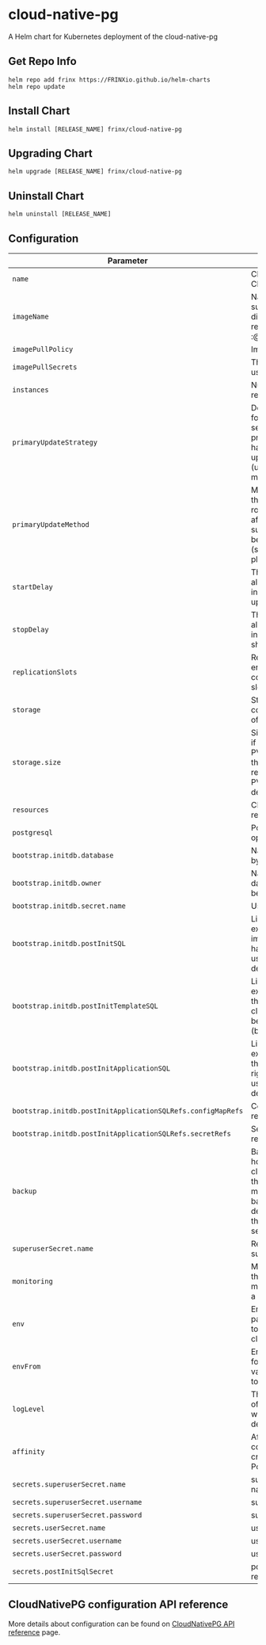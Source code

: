 # cloud-native-pg

A Helm chart for Kubernetes deployment of the cloud-native-pg

## Get Repo Info

```console
helm repo add frinx https://FRINXio.github.io/helm-charts
helm repo update
```

## Install Chart

```console
helm install [RELEASE_NAME] frinx/cloud-native-pg
```

## Upgrading Chart

```console
helm upgrade [RELEASE_NAME] frinx/cloud-native-pg
```

## Uninstall Chart

```console
helm uninstall [RELEASE_NAME]
```

## Configuration

| Parameter                | Description             | Default        |
| ------------------------ | ----------------------- | -------------- |
| `name` | Cluster name. If not defined, Chart name is used. | `null` |
| `imageName` | Name of the container image, supporting both tags (<image>:<tag>) and digests for deterministic and repeatable deployments (<image>:<tag>@sha256:<digestValue>) | `"ghcr.io/cloudnative-pg/postgresql:12.10@sha256:3cd378bf6b4e6bdc495cf478ca893a3490ecdab5332a614d99d2adb41b1e63ce"` |
| `imagePullPolicy` | Image pull policy | `"IfNotPresent"` |
| `imagePullSecrets` | The list of pull secrets to be used to pull the images | `[]` |
| `instances` | Number of instances required in the cluster | `2` |
| `primaryUpdateStrategy` | Deployment strategy to follow to upgrade the primary server during a rolling update procedure, after all replicas have been successfully updated: it can be automated (unsupervised - default) or manual (supervised) | `"unsupervised"` |
| `primaryUpdateMethod` | Method to follow to upgrade the primary server during a rolling update procedure, after all replicas have been successfully updated: it can be with a switchover (switchover - default) or in-place (restart) | `"switchover"` |
| `startDelay` | The time in seconds that is allowed for a PostgreSQL instance to successfully start up (default 30) | `30` |
| `stopDelay` | The time in seconds that is allowed for a PostgreSQL instance to gracefully shutdown (default 30) | `30` |
| `replicationSlots` | ReplicationSlotsConfiguration encapsulates the configuration of replication slots | `{}` |
| `storage` | StorageConfiguration is the configuration of the storage of the PostgreSQL instances | `{"size": "1Gi"}` |
| `storage.size` | Size of the storage. Required if not already specified in the PVC template. Changes to this field are automatically reapplied to the created PVCs. Size cannot be decreased. | `"1Gi"` |
| `resources` | CPU/Memory resource requests/limits | `{}` |
| `postgresql` | PostgreSQL configuration options (postgresql.conf) | `{}` |
| `bootstrap.initdb.database` | Name of the database used by the application | `"frinx"` |
| `bootstrap.initdb.owner` | Name of the owner of the database in the instance to be used by applications | `"frinx"` |
| `bootstrap.initdb.secret.name` | User secret reference name | `"frinx-user"` |
| `bootstrap.initdb.postInitSQL` | List of SQL queries to be executed as a superuser immediately after the cluster has been created - to be used with extreme care (by default empty) | `{}` |
| `bootstrap.initdb.postInitTemplateSQL` | List of SQL queries to be executed as a superuser in the template1 after the cluster has been created - to be used with extreme care (by default empty) | `{}` |
| `bootstrap.initdb.postInitApplicationSQL` | List of SQL queries to be executed as a superuser in the application database right after is created - to be used with extreme care (by default empty) | `{}` |
| `bootstrap.initdb.postInitApplicationSQLRefs.configMapRefs` | ConfigMapRefs holds a list of references to ConfigMaps | `{}` |
| `bootstrap.initdb.postInitApplicationSQLRefs.secretRefs` | SecretRefs holds a list of references to Secrets | `{}` |
| `backup` | BackupConfiguration defines how the backup of the cluster are taken. Currently the only supported backup method is barmanObjectStore. For details and examples refer to the Backup and Recovery section of the documentation | `{}` |
| `superuserSecret.name` | Reference name to secret for superuser | `"frinx-superuser"` |
| `monitoring` | MonitoringConfiguration is the type containing all the monitoring configuration for a certain cluster | `{}` |
| `env` | Env follows the Env format to pass environment variables to the pods created in the cluster | `{}` |
| `envFrom` | EnvFrom follows the EnvFrom format to pass environment variables sources to the pods to be used by Env | `{}` |
| `logLevel` | The instances' log level, one of the following values: error, warning, info (default), debug, trace | `"info"` |
| `affinity` | AffinityConfiguration contains the info we need to create the affinity rules for Pods | `{}` |
| `secrets.superuserSecret.name` | superuser secret reference name | `"frinx-superuser"` |
| `secrets.superuserSecret.username` | superuser username | `"postgres"` |
| `secrets.superuserSecret.password` | superuser password | `"postgres"` |
| `secrets.userSecret.name` | user secret reference name | `"frinx-user"` |
| `secrets.userSecret.username` | user username | `"frinx"` |
| `secrets.userSecret.password` | user password | `"postgres"` |
| `secrets.postInitSqlSecret` | postInitSqlSecret secret reference name | `{}` |

## CloudNativePG configuration API reference
More details about configuration can be found on [CloudNativePG API reference](https://cloudnative-pg.io/documentation/1.18/api_reference) page.
